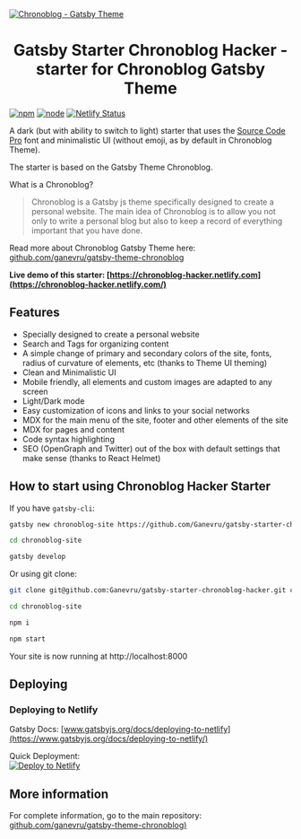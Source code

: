 <a href="https://chronoblog-hacker.netlify.com" target="_blank">
<img src="https://github.com/Ganevru/gatsby-theme-chronoblog/raw/master/assets/st-banner-hacker.png" alt="Chronoblog - Gatsby Theme" />
</a>

<h1 align="center">
Gatsby Starter Chronoblog Hacker - starter for Chronoblog Gatsby Theme
</h1>

[![npm](https://img.shields.io/npm/v/gatsby-theme-chronoblog?color=brightgreen)](https://www.npmjs.com/package/gatsby-theme-chronoblog) [![node](https://img.shields.io/node/v/gatsby-theme-chronoblog)](https://www.npmjs.com/package/gatsby-theme-chronoblog) [![Netlify Status](https://api.netlify.com/api/v1/badges/d50e7f05-b930-4ca1-9fba-2304213cff1a/deploy-status)](https://app.netlify.com/sites/chronoblog-hacker/deploys)

A dark (but with ability to switch to light) starter that uses the [Source Code Pro](https://github.com/adobe-fonts/source-code-pro) font and minimalistic UI (without emoji, as by default in Chronoblog Theme).

The starter is based on the Gatsby Theme Chronoblog.

What is a Chronoblog?

> Chronoblog is a Gatsby js theme specifically designed to create a personal website. The main idea of ​​Chronoblog is to allow you not only to write a personal blog but also to keep a record of everything important that you have done.

Read more about Chronoblog Gatsby Theme here: [github.com/ganevru/gatsby-theme-chronoblog](https://github.com/Ganevru/gatsby-theme-chronoblog)

**Live demo of this starter: [https://chronoblog-hacker.netlify.com](https://chronoblog-hacker.netlify.com/)**

## Features

- Specially designed to create a personal website
- Search and Tags for organizing content
- A simple change of primary and secondary colors of the site, fonts, radius of curvature of elements, etc (thanks to Theme UI theming)
- Clean and Minimalistic UI
- Mobile friendly, all elements and custom images are adapted to any screen
- Light/Dark mode
- Easy customization of icons and links to your social networks
- MDX for the main menu of the site, footer and other elements of the site
- MDX for pages and content
- Code syntax highlighting
- SEO (OpenGraph and Twitter) out of the box with default settings that make sense (thanks to React Helmet)

## How to start using Chronoblog Hacker Starter

If you have `gatsby-cli`:

```sh
gatsby new chronoblog-site https://github.com/Ganevru/gatsby-starter-chronoblog-hacker

cd chronoblog-site

gatsby develop
```

Or using git clone:

```sh
git clone git@github.com:Ganevru/gatsby-starter-chronoblog-hacker.git chronoblog-site

cd chronoblog-site

npm i

npm start
```

Your site is now running at http://localhost:8000

## Deploying

### Deploying to Netlify

Gatsby Docs: [www.gatsbyjs.org/docs/deploying-to-netlify](https://www.gatsbyjs.org/docs/deploying-to-netlify/)

Quick Deployment:  
[![Deploy to Netlify](https://www.netlify.com/img/deploy/button.svg)](https://app.netlify.com/start/deploy?repository=https://github.com/Ganevru/gatsby-starter-chronoblog-hacker)

## More information

For complete information, go to the main repository: [github.com/ganevru/gatsby-theme-chronoblog)](https://github.com/Ganevru/gatsby-theme-chronoblog)
